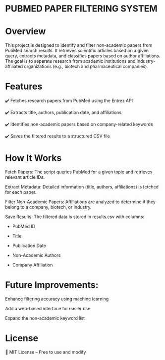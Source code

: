 # PUBMED PAPER FILTERING SYSTEM 


# Overview 

This project is designed to identify and filter non-academic papers from PubMed search results. It retrieves scientific articles based on a given query, extracts metadata, and classifies papers based on author affiliations. The goal is to separate research from academic institutions and industry-affiliated organizations (e.g., biotech and pharmaceutical companies).

# Features 

✔️ Fetches research papers from PubMed using the Entrez API

✔️ Extracts title, authors, publication date, and affiliations

✔️ Identifies non-academic papers based on company-related keywords

✔️ Saves the filtered results to a structured CSV file


# How It Works

Fetch Papers: The script queries PubMed for a given topic and retrieves relevant article IDs.

Extract Metadata: Detailed information (title, authors, affiliations) is fetched for each paper.

Filter Non-Academic Papers: Affiliations are analyzed to determine if they belong to a company, biotech, or industry.

Save Results: The filtered data is stored in results.csv with columns:

- PubMed ID

- Title

- Publication Date

- Non-Academic Authors

- Company Affiliation

# Future Improvements:

Enhance filtering accuracy using machine learning

Add a web-based interface for easier use

Expand the non-academic keyword list


# License

📜 MIT License – Free to use and modify

